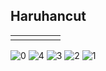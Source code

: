 ## Haruhancut



|      |      |      |      |      |
| ---- | ---- | ---- | ---- | ---- |
|      |      |      |      |      |



![0](https://github.com/user-attachments/assets/38e83972-f0e2-4b44-94c8-fdc3075fa7b9)
![4](https://github.com/user-attachments/assets/280285e1-f14a-4112-85d2-7dceb162e349)
![3](https://github.com/user-attachments/assets/2fd851ff-9099-4f52-a4ea-17cf58d6eeff)
![2](https://github.com/user-attachments/assets/2cf2e03b-3843-45e3-bac3-05f31d95d5b3)
![1](https://github.com/user-attachments/assets/6eb4b901-fe7e-4575-a8bc-563b5fa21979)
